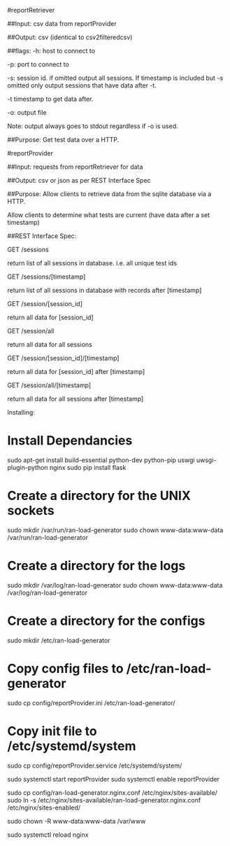 #reportRetriever

##Input:
csv data from reportProvider

##Output:
csv (identical to csv2filteredcsv)

##flags:
-h: host to connect to

-p: port to connect to

-s: session id. if omitted output all sessions. If timestamp is included but -s omitted only output sessions that have data after -t.

-t timestamp to get data after.

-o: output file

Note: output always goes to stdout regardless if -o is used.

##Purpose:
Get test data over a HTTP.

#reportProvider

##Input:
requests from reportRetriever for data

##Output:
csv or json as per REST Interface Spec

##Purpose:
Allow clients to retrieve data from the sqlite database via a HTTP.

Allow clients to determine what tests are current (have data after a set timestamp)

##REST Interface Spec:

GET /sessions

return list of all sessions in database. i.e. all unique test ids

GET /sessions/[timestamp]

return list of all sessions in database with records after [timestamp]

GET /session/[session_id]

return all data for [session_id]

GET /session/all

return all data for all sessions

GET /session/[session_id]/[timestamp]

return all data for [session_id] after [timestamp]

GET /session/all/[timestamp]

return all data for all sessions after [timestamp]

Installing:

# Install Dependancies

sudo apt-get install build-essential python-dev python-pip uswgi uwsgi-plugin-python nginx
sudo pip install flask

# Create a directory for the UNIX sockets
sudo mkdir /var/run/ran-load-generator
sudo chown www-data:www-data /var/run/ran-load-generator

# Create a directory for the logs
sudo mkdir /var/log/ran-load-generator
sudo chown www-data:www-data /var/log/ran-load-generator

# Create a directory for the configs
sudo mkdir /etc/ran-load-generator

# Copy config files to /etc/ran-load-generator
sudo cp config/reportProvider.ini /etc/ran-load-generator/

# Copy init file to /etc/systemd/system
sudo cp config/reportProvider.service /etc/systemd/system/

sudo systemctl start reportProvider
sudo systemctl enable reportProvider

sudo cp config/ran-load-generator.nginx.conf /etc/nginx/sites-available/
sudo ln -s /etc/nginx/sites-available/ran-load-generator.nginx.conf /etc/nginx/sites-enabled/

sudo chown -R www-data:www-data /var/www

sudo systemctl reload nginx
